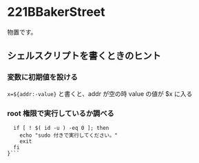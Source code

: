 # 221BBakerStreet
物置です。

## シェルスクリプトを書くときのヒント

### 変数に初期値を設ける
```x=${addr:-value}```
と書くと、addr が空の時 value の値が $x に入る

### root 権限で実行しているか調べる
```chk_root () {
  if [ ! $( id -u ) -eq 0 ]; then
    echo "sudo 付きで実行してください。"
    exit
  fi
}```


